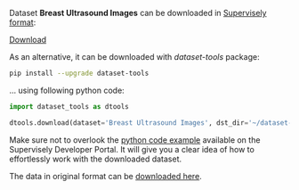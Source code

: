 Dataset **Breast Ultrasound Images** can be downloaded in [Supervisely format](https://developer.supervisely.com/api-references/supervisely-annotation-json-format):

 [Download](https://assets.supervisely.com/remote/eyJsaW5rIjogInMzOi8vc3VwZXJ2aXNlbHktZGF0YXNldHMvMTY0M19CcmVhc3QgVWx0cmFzb3VuZCBJbWFnZXMvYnJlYXN0LXVsdHJhc291bmQtaW1hZ2VzLURhdGFzZXROaW5qYS50YXIiLCAic2lnIjogIlVZSzRaaXJHNEhPTnZCeFJDODF0RGxhRnBrMFV5VjNWdjlSUk5MWHlHcUU9In0=?response-content-disposition=attachment%3B%20filename%3D%22breast-ultrasound-images-DatasetNinja.tar%22)

As an alternative, it can be downloaded with *dataset-tools* package:
``` bash
pip install --upgrade dataset-tools
```

... using following python code:
``` python
import dataset_tools as dtools

dtools.download(dataset='Breast Ultrasound Images', dst_dir='~/dataset-ninja/')
```
Make sure not to overlook the [python code example](https://developer.supervisely.com/getting-started/python-sdk-tutorials/iterate-over-a-local-project) available on the Supervisely Developer Portal. It will give you a clear idea of how to effortlessly work with the downloaded dataset.

The data in original format can be [downloaded here](https://www.kaggle.com/datasets/aryashah2k/breast-ultrasound-images-dataset/download?datasetVersionNumber=1).